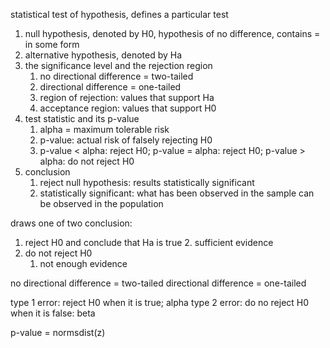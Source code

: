 statistical test of hypothesis, defines a particular test
1. null hypothesis, denoted by H0, hypothesis of no difference, contains = in some form
2. alternative hypothesis, denoted by Ha
3. the significance level and the rejection region
	1. no directional difference = two-tailed
	2. directional difference = one-tailed
	3. region of rejection: values that support Ha
	4. acceptance region: values that support H0
5. test statistic and its p-value
	1. alpha = maximum tolerable risk
	2. p-value: actual risk of falsely rejecting H0
	3. p-value < alpha: reject H0; p-value = alpha: reject H0; p-value > alpha: do not reject H0
6. conclusion
	1. reject null hypothesis: results statistically significant
	2. statistically significant: what has been observed in the sample can be observed in the population

draws one of two conclusion:
1. reject H0 and conclude that Ha is true
	2. sufficient evidence
2. do not reject H0
	1. not enough evidence

no directional difference = two-tailed
directional difference = one-tailed


type 1 error: reject H0 when it is true; alpha
type 2 error: do no reject H0 when it is false: beta

p-value = normsdist(z)